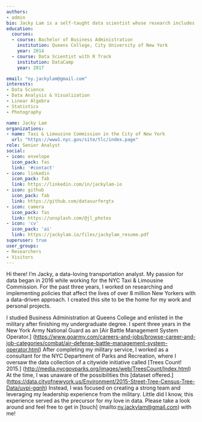 ```yaml
---
authors:
- admin
bio: Jacky Lam is a self-taught data scientist whose research includes big data analysis on NYC's vast transportation networks.
education:
  courses:
  - course: Bachelor of Business Administration
    institution: Queens College, City University of New York
    year: 2014
  - course: Data Scientist with R Track
    institution: DataCamp
    year: 2017

email: "ny.jackylam@gmail.com"
interests:
- Data Science
- Data Analysis & Visualization
- Linear Algebra
- Statistics
- Photography

name: Jacky Lam
organizations:
- name: Taxi & Limousine Commission in the City of New York
  url: "https://www1.nyc.gov/site/tlc/index.page"
role: Senior Analyst
social:
- icon: envelope
  icon_pack: fas
  link: '#contact'
- icon: linkedin
  icon_pack: fab
  link: https://linkedin.com/in/jackylam-io
- icon: github
  icon_pack: fab
  link: https://github.com/datasurfergtx
- icon: camera
  icon_pack: fas
  link: https://unsplash.com/@jl_photos
- icon: 'cv'
  icon_pack: 'ai'
  link: https://jackylam.io/files/jackylam_resume.pdf
superuser: true
user_groups:
- Researchers
- Visitors
---
```


Hi there! I’m Jacky, a data-loving transportation analyst. My passion for data began in 2016 while working for the NYC Taxi & Limousine Commission. For the past three years, I worked on researching and implementing policies that affect the lives of over 8 million New Yorkers with a data-driven approach. I created this site to be the home for my work and personal projects.

I studied Business Administration at Queens College and enlisted in the military after finishing my undergraduate degree. I spent three years in the New York Army National Guard as an [Air Battle Management System Operator.] (https://www.goarmy.com/careers-and-jobs/browse-career-and-job-categories/combat/air-defense-battle-management-system-operator.html) After completing my military service, I worked as a consultant for the NYC Department of Parks and Recreation, where I oversaw the data collection of a citywide initiative called [Trees Count! 2015.] (http://media.nycgovparks.org/images/web/TreesCount/Index.html) At the time, I was unaware of the possibilities this [dataset offered.] (https://data.cityofnewyork.us/Environment/2015-Street-Tree-Census-Tree-Data/uvpi-gqnh) Instead, I was focused on creating a strong team and leveraging my leadership experience from the military. Little did I know, this experience served as the precursor for my love in data. Please take a look around and feel free to get in [touch] (mailto:ny.jackylam@gmail.com) with me!

